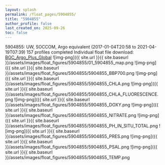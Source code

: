 ```yaml
---
layout: splash
permalink: /float_pages/5904855/
title: "5904855"
author_profile: false
last_created_on: 2025-09-26
toc: false
---
```

 
5904855: UW, SOCCOM, Argo equivalent (2017-01-04T20:58 to 2021-04-19T07:39)
157 profiles completed
Individual float file download: [BGC_Argo_Plus_Global](https://ftp.soest.hawaii.edu/bgc_argo_plus/Individual_Floats/outliers_removed/5904855_Sprof_processed.nc)
![img-png]({{ site.url }}{{ site.baseurl }}/assets/images/float_figures/5904855/01_5904855_map.png
![img-png]({{ site.url }}{{ site.baseurl }}/assets/images/float_figures/5904855/5904855_BBP700.png
![img-png]({{ site.url }}{{ site.baseurl }}/assets/images/float_figures/5904855/5904855_CHLA.png
![img-png]({{ site.url }}{{ site.baseurl }}/assets/images/float_figures/5904855/5904855_CHLA_FLUORESCENCE.png
![img-png]({{ site.url }}{{ site.baseurl }}/assets/images/float_figures/5904855/5904855_DOXY.png
![img-png]({{ site.url }}{{ site.baseurl }}/assets/images/float_figures/5904855/5904855_NITRATE.png
![img-png]({{ site.url }}{{ site.baseurl }}/assets/images/float_figures/5904855/5904855_PH_IN_SITU_TOTAL.png
![img-png]({{ site.url }}{{ site.baseurl }}/assets/images/float_figures/5904855/5904855_PRES.png
![img-png]({{ site.url }}{{ site.baseurl }}/assets/images/float_figures/5904855/5904855_PSAL.png
![img-png]({{ site.url }}{{ site.baseurl }}/assets/images/float_figures/5904855/5904855_TEMP.png
